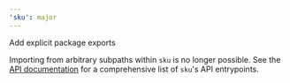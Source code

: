 ```yaml
---
'sku': major
---
```


Add explicit package exports

Importing from arbitrary subpaths within `sku` is no longer possible.
See the [API documentation] for a comprehensive list of `sku`'s API entrypoints.

[API documentation]: https://seek-oss.github.io/sku/#/./docs/api
